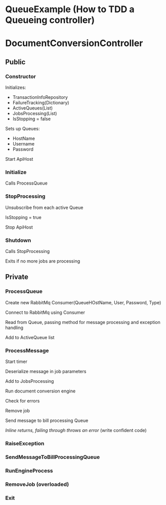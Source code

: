 QueueExample (How to TDD a Queueing controller)
===============================================

# DocumentConversionController

## Public

### Constructor
Initializes:
* TransactionInfoRepository
* FailureTracking(Dictionary)
* ActiveQueues(List)
* JobsProcessing(List)
* IsStopping = false

Sets up Queues:
* HostName
* Username
* Password

Start ApiHost

### Initialize
Calls ProcessQueue

### StopProcessing
Unsubscribe from each active Queue

IsStopping = true

Stop ApiHost

### Shutdown
Calls StopProcessing

Exits if no more jobs are processing

## Private

### ProcessQueue
Create new RabbitMq Consumer(QueueHOstName, User, Password, Type)

Connect to RabbitMq using Consumer

Read from Queue, passing method for message processing and exception
handling

Add to ActiveQueue list

### ProcessMessage
Start timer

Deserialize message in job parameters

Add to JobsProcessing

Run document conversion engine

Check for errors

Remove job

Send message to bill processing Queue

*Inline returns, failing through throws an error* (write confident code)

### RaiseException

### SendMessageToBillProcessingQueue
 
### RunEngineProcess

### RemoveJob (overloaded)

### Exit
